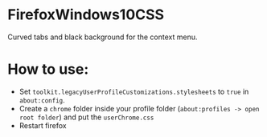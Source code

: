 # FirefoxWindows10CSS
Curved tabs and black background for the context menu.

# How to use:
  - Set `toolkit.legacyUserProfileCustomizations.stylesheets` to `true` in `about:config`.
  - Create a `chrome` folder inside your profile folder (`about:profiles -> open root folder`) and put the `userChrome.css`
  - Restart firefox
